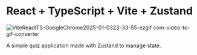 # React + TypeScript + Vite + Zustand
![ViteReactTS-GoogleChrome2025-01-0323-33-55-ezgif com-video-to-gif-converter](https://github.com/user-attachments/assets/e9eccad4-cb97-4535-8966-6e0ec07ff35e)

A simple quiz application made with Zustand to manage state.
